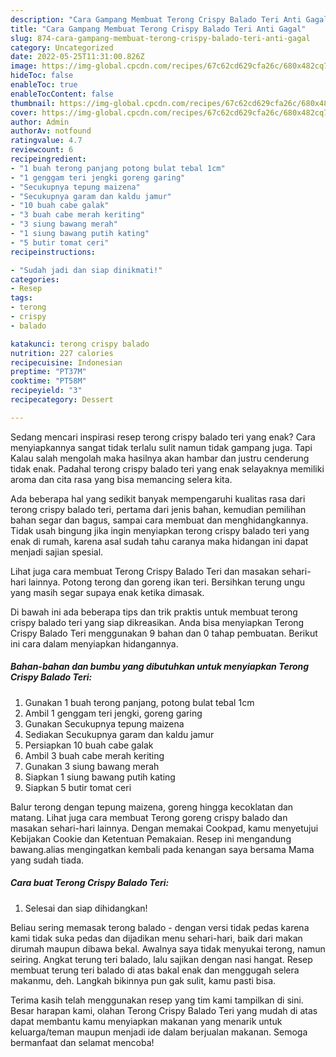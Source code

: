 ```yaml
---
description: "Cara Gampang Membuat Terong Crispy Balado Teri Anti Gagal"
title: "Cara Gampang Membuat Terong Crispy Balado Teri Anti Gagal"
slug: 874-cara-gampang-membuat-terong-crispy-balado-teri-anti-gagal
category: Uncategorized
date: 2022-05-25T11:31:00.826Z
image: https://img-global.cpcdn.com/recipes/67c62cd629cfa26c/680x482cq70/terong-crispy-balado-teri-foto-resep-utama.jpg
hideToc: false
enableToc: true
enableTocContent: false
thumbnail: https://img-global.cpcdn.com/recipes/67c62cd629cfa26c/680x482cq70/terong-crispy-balado-teri-foto-resep-utama.jpg
cover: https://img-global.cpcdn.com/recipes/67c62cd629cfa26c/680x482cq70/terong-crispy-balado-teri-foto-resep-utama.jpg
author: Admin
authorAv: notfound
ratingvalue: 4.7
reviewcount: 6
recipeingredient:
- "1 buah terong panjang potong bulat tebal 1cm"
- "1 genggam teri jengki goreng garing"
- "Secukupnya tepung maizena"
- "Secukupnya garam dan kaldu jamur"
- "10 buah cabe galak"
- "3 buah cabe merah keriting"
- "3 siung bawang merah"
- "1 siung bawang putih kating"
- "5 butir tomat ceri"
recipeinstructions:

- "Sudah jadi dan siap dinikmati!"
categories:
- Resep
tags:
- terong
- crispy
- balado

katakunci: terong crispy balado 
nutrition: 227 calories
recipecuisine: Indonesian
preptime: "PT37M"
cooktime: "PT58M"
recipeyield: "3"
recipecategory: Dessert

---
```



Sedang mencari inspirasi resep terong crispy balado teri yang enak? Cara menyiapkannya sangat tidak terlalu sulit namun tidak gampang juga. Tapi Kalau salah mengolah maka hasilnya akan hambar dan justru cenderung tidak enak. Padahal terong crispy balado teri yang enak selayaknya memiliki aroma dan cita rasa yang bisa memancing selera kita.


Ada beberapa hal yang sedikit banyak mempengaruhi kualitas rasa dari terong crispy balado teri, pertama dari jenis bahan, kemudian pemilihan bahan segar dan bagus, sampai cara membuat dan menghidangkannya. Tidak usah bingung jika ingin menyiapkan terong crispy balado teri yang enak di rumah, karena asal sudah tahu caranya maka hidangan ini dapat menjadi sajian spesial.

Lihat juga cara membuat Terong Crispy Balado Teri dan masakan sehari-hari lainnya. Potong terong dan goreng ikan teri. Bersihkan terung ungu yang masih segar supaya enak ketika dimasak.


Di bawah ini ada beberapa tips dan trik praktis untuk membuat terong crispy balado teri yang siap dikreasikan. Anda bisa menyiapkan Terong Crispy Balado Teri menggunakan 9 bahan dan 0 tahap pembuatan. Berikut ini cara dalam menyiapkan hidangannya.

<!--inarticleads1-->

##### Bahan-bahan dan bumbu yang dibutuhkan untuk menyiapkan Terong Crispy Balado Teri:

1. Gunakan 1 buah terong panjang, potong bulat tebal 1cm
1. Ambil 1 genggam teri jengki, goreng garing
1. Gunakan Secukupnya tepung maizena
1. Sediakan Secukupnya garam dan kaldu jamur
1. Persiapkan 10 buah cabe galak
1. Ambil 3 buah cabe merah keriting
1. Gunakan 3 siung bawang merah
1. Siapkan 1 siung bawang putih kating
1. Siapkan 5 butir tomat ceri


Balur terong dengan tepung maizena, goreng hingga kecoklatan dan matang. Lihat juga cara membuat Terong goreng crispy balado dan masakan sehari-hari lainnya. Dengan memakai Cookpad, kamu menyetujui Kebijakan Cookie dan Ketentuan Pemakaian. Resep ini mengandung bawang.alias mengingatkan kembali pada kenangan saya bersama Mama yang sudah tiada. 

<!--inarticleads2-->

##### Cara buat Terong Crispy Balado Teri:


1. Selesai dan siap dihidangkan!

Beliau sering memasak terong balado - dengan versi tidak pedas karena kami tidak suka pedas dan dijadikan menu sehari-hari, baik dari makan dirumah maupun dibawa bekal. Awalnya saya tidak menyukai terong, namun seiring. Angkat terung teri balado, lalu sajikan dengan nasi hangat. Resep membuat terung teri balado di atas bakal enak dan menggugah selera makanmu, deh. Langkah bikinnya pun gak sulit, kamu pasti bisa. 

Terima kasih telah menggunakan resep yang tim kami tampilkan di sini. Besar harapan kami, olahan Terong Crispy Balado Teri yang mudah di atas dapat membantu kamu menyiapkan makanan yang menarik untuk keluarga/teman maupun menjadi ide dalam berjualan makanan. Semoga bermanfaat dan selamat mencoba!
